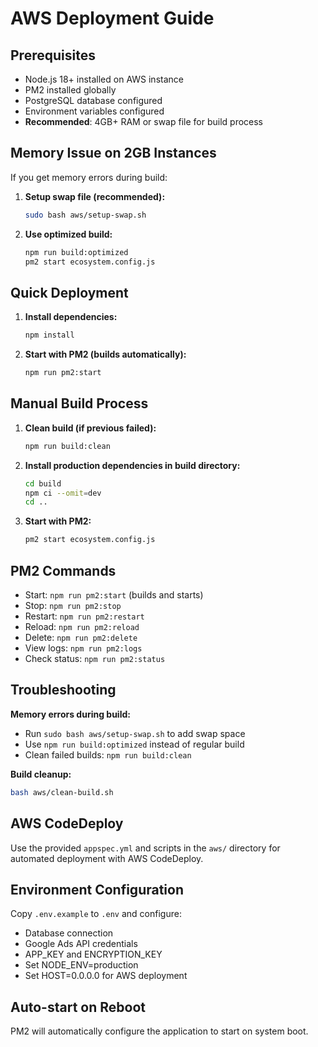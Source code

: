 # AWS Deployment Guide

## Prerequisites
- Node.js 18+ installed on AWS instance
- PM2 installed globally
- PostgreSQL database configured
- Environment variables configured
- **Recommended**: 4GB+ RAM or swap file for build process

## Memory Issue on 2GB Instances

If you get memory errors during build:

1. **Setup swap file (recommended):**
   ```bash
   sudo bash aws/setup-swap.sh
   ```

2. **Use optimized build:**
   ```bash
   npm run build:optimized
   pm2 start ecosystem.config.js
   ```

## Quick Deployment

1. **Install dependencies:**
   ```bash
   npm install
   ```

2. **Start with PM2 (builds automatically):**
   ```bash
   npm run pm2:start
   ```

## Manual Build Process

1. **Clean build (if previous failed):**
   ```bash
   npm run build:clean
   ```

2. **Install production dependencies in build directory:**
   ```bash
   cd build
   npm ci --omit=dev
   cd ..
   ```

3. **Start with PM2:**
   ```bash
   pm2 start ecosystem.config.js
   ```

## PM2 Commands

- Start: `npm run pm2:start` (builds and starts)
- Stop: `npm run pm2:stop`
- Restart: `npm run pm2:restart`
- Reload: `npm run pm2:reload`
- Delete: `npm run pm2:delete`
- View logs: `npm run pm2:logs`
- Check status: `npm run pm2:status`

## Troubleshooting

**Memory errors during build:**
- Run `sudo bash aws/setup-swap.sh` to add swap space
- Use `npm run build:optimized` instead of regular build
- Clean failed builds: `npm run build:clean`

**Build cleanup:**
```bash
bash aws/clean-build.sh
```

## AWS CodeDeploy

Use the provided `appspec.yml` and scripts in the `aws/` directory for automated deployment with AWS CodeDeploy.

## Environment Configuration

Copy `.env.example` to `.env` and configure:
- Database connection
- Google Ads API credentials
- APP_KEY and ENCRYPTION_KEY
- Set NODE_ENV=production
- Set HOST=0.0.0.0 for AWS deployment

## Auto-start on Reboot

PM2 will automatically configure the application to start on system boot.
